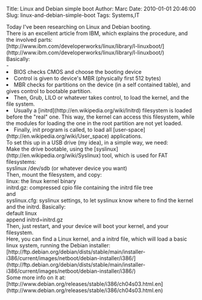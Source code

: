 Title: Linux and Debian simple boot
Author: Marc
Date: 2010-01-01 20:46:00
Slug: linux-and-debian-simple-boot
Tags: Systems,IT

<div>Today I've been researching on Linux and Debian booting.</div><div>
</div><div>There is an excellent article from IBM, which explains the procedure, and the involved parts:</div><div>
</div>[http://www.ibm.com/developerworks/linux/library/l-linuxboot/](http://www.ibm.com/developerworks/linux/library/l-linuxboot/)<div>
</div><div>Basically:</div><div>- <li>BIOS checks CMOS and choose the booting device</li><li>Control is given to device's MBR (physically first 512 bytes)</li><li>MBR checks for partitions on the device (in a self contained table), and gives control to bootable partition.</li><li>Then, Grub, LILO or whatever takes control, to load the kernel, and the file system.</li><li>Usually a [initrd](http://en.wikipedia.org/wiki/Initrd) filesystem is loaded before the "real" one. This way, the kernel can access this filesystem, while the modules for loading the one in the root partition are not yet loaded.</li><li>Finally, init program is called, to load all [user-space](http://en.wikipedia.org/wiki/User_space) applications.</li>
<div>To set this up in a USB drive (my idea), in a simple way, we need:</div><div>
</div><div>Make the drive bootable, using the [syslinux](http://en.wikipedia.org/wiki/Syslinux) tool, which is used for FAT filesystems:</div><div>syslinux /dev/sdb (or whatever device you want)</div><div>
</div><div>Then, mount the filesystem, and copy:</div><div>linux: the linux kernel binary</div><div>initrd.gz: compressed cpio file containing the initrd file tree</div><div>
</div><div>and</div><div>
</div><div>syslinux.cfg: syslinux settings, to let syslinux know where to find the kernel and the initrd. Basically:</div><div>
</div><div>default linux</div><div>append initrd=initrd.gz</div><div>
</div><div>Then, just restart, and your device will boot your kernel, and your filesystem.</div><div>
</div><div>Here, you can find a Linux kernel, and a initrd file, which will load a basic linux system, running the Debian installer:</div><div>
</div><div>[http://ftp.debian.org/debian/dists/stable/main/installer-i386/current/images/netboot/debian-installer/i386/](http://ftp.debian.org/debian/dists/stable/main/installer-i386/current/images/netboot/debian-installer/i386/)</div><div>
</div><div>Some more info on it at:</div><div>
</div><div>[http://www.debian.org/releases/stable/i386/ch04s03.html.en](http://www.debian.org/releases/stable/i386/ch04s03.html.en)</div><div>
</div></div>